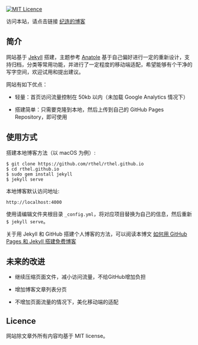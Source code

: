 [![MIT Licence](https://badges.frapsoft.com/os/mit/mit.svg?v=103)](https://opensource.org/licenses/mit-license.php)

访问本站，请点击链接 [纪连的博客](http://lorem.top)

## 简介

网站基于 [Jekyll] 搭建，主题参考 [Anatole] 基于自己偏好进行一定的重新设计，支持归档，分类等常用功能，并进行了一定程度的移动端适配，希望能够有个干净的写字空间，欢迎试用和提出建议。

网站有如下优点：

* 轻量：首页访问流量控制在 50kb 以内（未加载 Google Analytics 情况下）

* 搭建简单：只需要克隆到本地，然后上传到自己的 GitHub Pages Repository，即可使用

## 使用方式

搭建本地博客方法（以 macOS 为例）:
```
$ git clone https://github.com/rthel/rthel.github.io
$ cd rthel.github.io
$ sudo gem install jekyll
$ jekyll serve
```
本地博客默认访问地址:

```
http://localhost:4000
```

使用请编辑文件夹根目录 `_config.yml`，将对应项目替换为自己的信息，然后重新 `$ jekyll serve`。


关于用 Jekyll 和 GitHub 搭建个人博客的方法，可以阅读本博文 [如何用 GitHub Pages 和 Jekyll 搭建免费博客](http://lorem.top/code/2017/08/07/how-to-build-jekyll-blog.html)

## 未来的改进

* 继续压缩页面文件，减小访问流量，不给GitHub增加负担

* 增加博客文章列表分页

* 不增加页面流量的情况下，美化移动端的适配

## Licence

网站除文章外所有内容均基于 MIT license。

[Jekyll]: https://jekyllrb.com/docs/home
[Anatole]: https://github.com/hi-caicai/farbox-theme-Anatole
